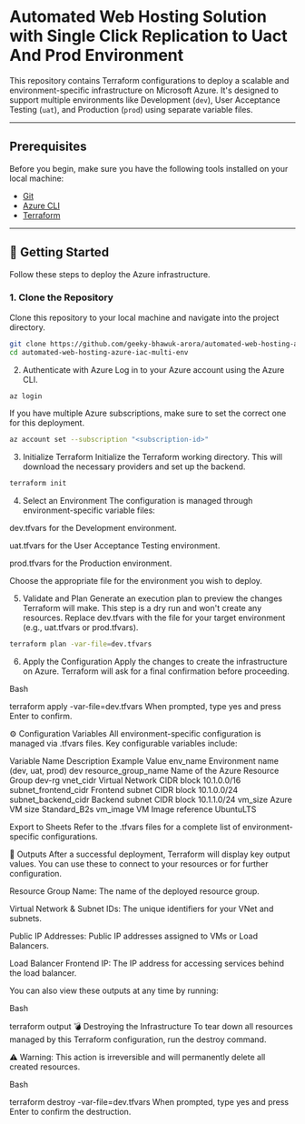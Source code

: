 # Automated Web Hosting Solution with Single Click Replication to Uact And Prod Environment

This repository contains Terraform configurations to deploy a scalable and environment-specific infrastructure on Microsoft Azure. It's designed to support multiple environments like Development (`dev`), User Acceptance Testing (`uat`), and Production (`prod`) using separate variable files.

---

## Prerequisites

Before you begin, make sure you have the following tools installed on your local machine:
* [Git](https://git-scm.com/downloads)
* [Azure CLI](https://docs.microsoft.com/en-us/cli/azure/install-azure-cli)
* [Terraform](https://learn.hashicorp.com/tutorials/terraform/install-cli)

---

## 🚀 Getting Started

Follow these steps to deploy the Azure infrastructure.

### 1. Clone the Repository
Clone this repository to your local machine and navigate into the project directory.
```bash
git clone https://github.com/geeky-bhawuk-arora/automated-web-hosting-azure-iac-multi-env
cd automated-web-hosting-azure-iac-multi-env
```
2. Authenticate with Azure
Log in to your Azure account using the Azure CLI.

```bash
az login
```
If you have multiple Azure subscriptions, make sure to set the correct one for this deployment.

```bash
az account set --subscription "<subscription-id>"
```

3. Initialize Terraform
Initialize the Terraform working directory. This will download the necessary providers and set up the backend.

```bash
terraform init
```
4. Select an Environment
The configuration is managed through environment-specific variable files:

dev.tfvars for the Development environment.

uat.tfvars for the User Acceptance Testing environment.

prod.tfvars for the Production environment.

Choose the appropriate file for the environment you wish to deploy.

5. Validate and Plan
Generate an execution plan to preview the changes Terraform will make. This step is a dry run and won't create any resources.
Replace dev.tfvars with the file for your target environment (e.g., uat.tfvars or prod.tfvars).

```bash
terraform plan -var-file=dev.tfvars
```
6. Apply the Configuration
Apply the changes to create the infrastructure on Azure. Terraform will ask for a final confirmation before proceeding.

Bash

terraform apply -var-file=dev.tfvars
When prompted, type yes and press Enter to confirm.

⚙️ Configuration Variables
All environment-specific configuration is managed via .tfvars files. Key configurable variables include:

Variable Name	Description	Example Value
env_name	Environment name (dev, uat, prod)	dev
resource_group_name	Name of the Azure Resource Group	dev-rg
vnet_cidr	Virtual Network CIDR block	10.1.0.0/16
subnet_frontend_cidr	Frontend subnet CIDR block	10.1.0.0/24
subnet_backend_cidr	Backend subnet CIDR block	10.1.1.0/24
vm_size	Azure VM size	Standard_B2s
vm_image	VM Image reference	UbuntuLTS

Export to Sheets
Refer to the .tfvars files for a complete list of environment-specific configurations.

📄 Outputs
After a successful deployment, Terraform will display key output values. You can use these to connect to your resources or for further configuration.

Resource Group Name: The name of the deployed resource group.

Virtual Network & Subnet IDs: The unique identifiers for your VNet and subnets.

Public IP Addresses: Public IP addresses assigned to VMs or Load Balancers.

Load Balancer Frontend IP: The IP address for accessing services behind the load balancer.

You can also view these outputs at any time by running:

Bash

terraform output
💣 Destroying the Infrastructure
To tear down all resources managed by this Terraform configuration, run the destroy command.

⚠️ Warning: This action is irreversible and will permanently delete all created resources.

Bash

terraform destroy -var-file=dev.tfvars
When prompted, type yes and press Enter to confirm the destruction.
